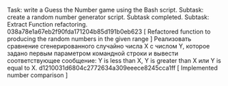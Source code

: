 Task: write a Guess the Number game using the Bash script.
Subtask: create a random number generator script.
Subtask completed.
Subtask: Extract Function refactoring.
038a78e1a67eb2f90fda171204b85d191b0eb623 [ Refactored function to producing the random numbers in the given range ]
Реализовать сравнение сгенерированного случайно числа X с числом Y, которое задано первым параметром командной строки и вывести соответствующее сообщение: Y is less than X, Y is greater than X или Y is equal to X.
d1210031d6804c2772634a309eeece8245cca1ff [ Implemented number comparison
]